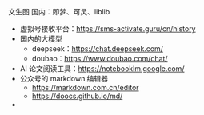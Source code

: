 文生图
国内：即梦、可灵、liblib


- 虚拟号接收平台：https://sms-activate.guru/cn/history
- 国内的大模型
	- deepseek：https://chat.deepseek.com/
	- doubao：https://www.doubao.com/chat/
- AI 论文阅读工具：https://notebooklm.google.com/
- 公众号的 markdown 编辑器
	- https://markdown.com.cn/editor
	- https://doocs.github.io/md/
- 